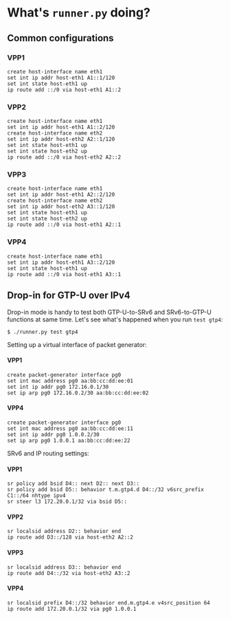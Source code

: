 # What's `runner.py` doing?

## Common configurations

### VPP1
```
create host-interface name eth1
set int ip addr host-eth1 A1::1/120
set int state host-eth1 up
ip route add ::/0 via host-eth1 A1::2
```


### VPP2

```
create host-interface name eth1
set int ip addr host-eth1 A1::2/120
create host-interface name eth2
set int ip addr host-eth2 A2::1/120
set int state host-eth1 up
set int state host-eth2 up
ip route add ::/0 via host-eth2 A2::2
```


### VPP3

```
create host-interface name eth1
set int ip addr host-eth1 A2::2/120
create host-interface name eth2
set int ip addr host-eth2 A3::1/120
set int state host-eth1 up
set int state host-eth2 up
ip route add ::/0 via host-eth1 A2::1
```

### VPP4

```
create host-interface name eth1
set int ip addr host-eth1 A3::2/120
set int state host-eth1 up
ip route add ::/0 via host-eth1 A3::1
```


## Drop-in for GTP-U over IPv4

Drop-in mode is handy to test both GTP-U-to-SRv6 and SRv6-to-GTP-U functions at same time. Let's see what's happened when you run `test gtp4`:

    $ ./runner.py test gtp4


Setting up a virtual interface of packet generator:

#### VPP1

```
create packet-generator interface pg0
set int mac address pg0 aa:bb:cc:dd:ee:01
set int ip addr pg0 172.16.0.1/30
set ip arp pg0 172.16.0.2/30 aa:bb:cc:dd:ee:02
```

#### VPP4

```
create packet-generator interface pg0
set int mac address pg0 aa:bb:cc:dd:ee:11
set int ip addr pg0 1.0.0.2/30
set ip arp pg0 1.0.0.1 aa:bb:cc:dd:ee:22
```

SRv6 and IP routing settings:

#### VPP1

```
sr policy add bsid D4:: next D2:: next D3::
sr policy add bsid D5:: behavior t.m.gtp4.d D4::/32 v6src_prefix C1::/64 nhtype ipv4
sr steer l3 172.20.0.1/32 via bsid D5::
```

#### VPP2

```
sr localsid address D2:: behavior end
ip route add D3::/128 via host-eth2 A2::2
```

#### VPP3

```
sr localsid address D3:: behavior end
ip route add D4::/32 via host-eth2 A3::2
```

#### VPP4

```
sr localsid prefix D4::/32 behavior end.m.gtp4.e v4src_position 64
ip route add 172.20.0.1/32 via pg0 1.0.0.1
```
